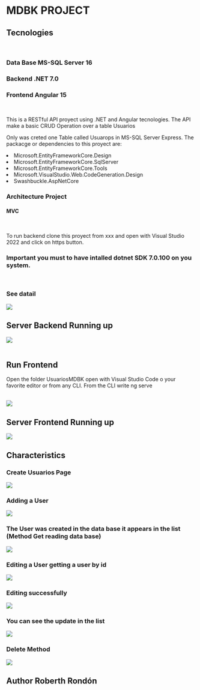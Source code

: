 # MDBK PROJECT

## Tecnologies
<br>

### Data Base MS-SQL Server 16
### Backend .NET 7.0 
### Frontend Angular 15
<br>

<p>This is a RESTful API proyect using .NET and Angular tecnologies.
The API make a basic CRUD Operation over a table Usuarios</p>

<P>Only was creted one Table called Usuarops in MS-SQL Server
Express. The packacge or dependencies to this proyect are:</p>

<li>Microsoft.EntityFrameworkCore.Design</li>
<li>Microsoft.EntityFrameworkCore.SqlServer</li>
<li>Microsoft.EntityFrameworkCore.Tools</li>
<li>Microsoft.VisualStudio.Web.CodeGeneration.Design</li>
<li>Swashbuckle.AspNetCore</li>

### Architecture Project
#### MVC
<br>

<P>To run backend clone this proyect from xxx and open 
with Visual Studio 2022 and click on https button.</p>

### Important you must to have intalled dotnet SDK 7.0.100 on you system.
<br>


### See datail
 <image src="./images/image1.png">

## Server Backend Running up
<image src="./images/image2.png">
<br>
<br>

## Run Frontend 

<p>Open the folder UsuariosMDBK open with Visual Studio Code o your favorite editor or from any CLI.
From the CLI write ng serve</p>
<br>

<image src="./images/image3.png">
<br>

## Server Frontend Running up
<image src="./images/image4.png">
<br>

## Characteristics

### Create Usuarios Page
<image src="./images/image5.png">
<br>

### Adding a User
<image src="./images/image6.png">
<br>

### The User was created in the data base it appears in the list (Method Get reading data base)
<image src="./images/image7.png">
<br>

### Editing a User getting a user by id
<image src="./images/image8.png">
<br>

### Editing successfully
<image src="./images/image9.png">
<br>

### You can see the update in the list
<image src="./images/image10.png">
<br>

### Delete Method
<image src="./images/image11.png">
<br>

## Author Roberth Rondón





